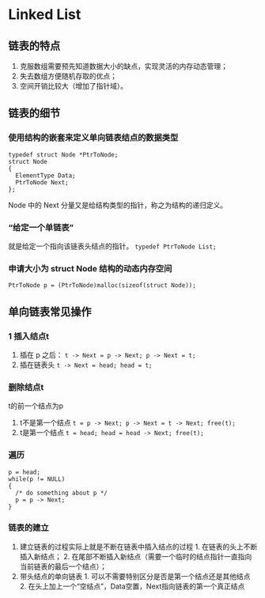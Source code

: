 # Linked List

## 链表的特点
1. 克服数组需要预先知道数据大小的缺点，实现灵活的内存动态管理；
2. 失去数组方便随机存取的优点；
3. 空间开销比较大（增加了指针域）。

## 链表的细节
### 使用结构的嵌套来定义单向链表结点的数据类型
  ```
  typedef struct Node *PtrToNode;
  struct Node
  {
    ElementType Data;
    PtrToNode Next;
  };
  ```
  Node 中的 Next 分量又是给结构类型的指针，称之为结构的递归定义。
### “给定一个单链表”
  就是给定一个指向该链表头结点的指针。
  `typedef PtrToNode List;`
### 申请大小为 struct Node 结构的动态内存空间
  `PtrToNode p = (PtrToNode)malloc(sizeof(struct Node));`

## 单向链表常见操作
### 1 插入结点t
  1. 插在 p 之后：
    ```
    t -> Next = p -> Next;
    p -> Next = t;
    ```
  2. 插在链表头
    ```
    t -> Next = head;
    head = t;
    ```
### 删除结点t
  t的前一个结点为p
  1. t不是第一个结点
    ```
    t = p -> Next;
    p -> Next = t -> Next;
    free(t);
    ```
  2. t是第一个结点
    ```
    t = head;
    head = head -> Next;
    free(t);
    ```
### 遍历
  ```
  p = head;
  while(p != NULL)
  {
    /* do something about p */
    p = p -> Next;
  }
  ```
### 链表的建立
  1. 建立链表的过程实际上就是不断在链表中插入结点的过程
    1. 在链表的头上不断插入新结点；
    2. 在尾部不断插入新结点（需要一个临时的结点指针一直指向当前链表的最后一个结点）；
  2. 带头结点的单向链表
    1. 可以不需要特别区分是否是第一个结点还是其他结点
    2. 在头上加上一个“空结点”，Data空置，Next指向链表的第一个真正结点
